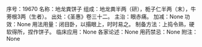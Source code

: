 序号：19670
名称：地龙粪饼子
组成：地龙粪半两（研），栀子仁半两（末），牛蒡根3两（生者）。
出处：《圣惠》卷三十二。
主治：眼赤痛。
加减：None
功效：None
用法用量：闭目卧，以搨眼上，时时易之。
制备方法：上捣令熟，硬软得所，捏作饼子。
临床应用：None
各家论述：None
用药禁忌：None
附注：None
